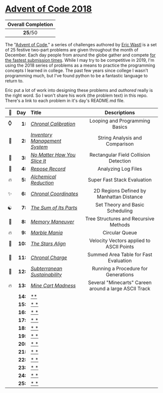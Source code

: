 # [**Advent of Code 2018**](https://adventofcode.com/2018)

| Overall Completion |
| :-: |
| **25**/50 |

The "[Advent of Code,](https://adventofcode.com/)" a series of challenges authored by [Eric Wastl](http://was.tl/) is a set of 25 festive two-part problems are given throughout the month of December. Each day people from around the globe gather and compete [for the fastest submission times](https://adventofcode.com/2018/leaderboard). While I may try to be competitive in 2019, I'm using the 2018 series of problems as a means to practice the programming concepts I learned in college. The past few years since college I wasn't programming much, but I've found python to be a fantastic language to return to.

Eric put a lot of work into designing these problems and *authored* really is the right word. So I won't share his work (the problem text) in this repo. There's a link to each problem in it's day's README.md file.

| :triangular_flag_on_post: | Day | Title | Descriptions |
| ---: | ---: | :-- | :-: |
| :watch: | **1:**  | [*Chronal Calibration*](https://github.com/StevTheDev/Advent_of_Code_2018/blob/master/Day%201/) | Looping and Programming Basics |
| :flashlight: | **2:**  | [*Inventory Management System*](https://github.com/StevTheDev/Advent_of_Code_2018/tree/master/Day%202) | String Analysis and Comparison |
| :triangular_ruler: | **3:**  | [*No Matter How You Slice It*](https://github.com/StevTheDev/Advent_of_Code_2018/tree/master/Day%203) | Rectangular Field Collision Detection |
| :scroll: | **4:**  | [*Repose Record*](https://github.com/StevTheDev/Advent_of_Code_2018/tree/master/Day%204) | Analyzing Log Files |
| :fire: | **5:**  | [*Alchemical Reduction*](https://github.com/StevTheDev/Advent_of_Code_2018/tree/master/Day%205) | Super Fast Stack Evaluation |
| :sparkles: | **6:**  | [*Chronal Coordinates*](https://github.com/StevTheDev/Advent_of_Code_2018/tree/master/Day%206) | 2D Regions Defined by Manhattan Distance |
| ☯️ | **7:**  | [*The Sum of Its Parts*](https://github.com/StevTheDev/Advent_of_Code_2018/tree/master/Day%207) | Set Theory and Basic Scheduling |
| :christmas_tree: | **8:**  | [*Memory Maneuver*](https://github.com/StevTheDev/Advent_of_Code_2018/tree/master/Day%208) | Tree Structures and Recursive Methods |
| :fire: | **9:**  | [*Marble Mania*](https://github.com/StevTheDev/Advent_of_Code_2018/tree/master/Day%209) | Circular Queue |
| :dizzy: | **10:** | [*The Stars Align*](https://github.com/StevTheDev/Advent_of_Code_2018/tree/master/Day%2010) | Velocity Vectors applied to ASCII Points |
| :battery: | **11:** | [*Chronal Charge*](https://github.com/StevTheDev/Advent_of_Code_2018/tree/master/Day%2011) | Summed Area Table for Fast Evaluation |
| :sunflower: | **12:** | [*Subterranean Sustainability*](https://github.com/StevTheDevAdvent_of_Code_2018Aoc2018/tree/master/Day%2012) |Running a Procedure for Generations|
| :fire: | **13:** | [*Mine Cart Madness*](https://github.com/StevTheDev/Advent_of_Code_2018/tree/master/Day%2013) | Several "Minecarts" Careen around a large ASCII Track |
|  | **14:** | [**](https://github.com/StevTheDev/Advent_of_Code_2018/tree/master/Day%2014) |   |
|  | **15:** | [* *](https://github.com/StevTheDev/Advent_of_Code_2018/tree/master/Day%2015) |   |
|  | **16:** | [* *](https://github.com/StevTheDev/Advent_of_Code_2018/tree/master/Day%2016) |   |
|  | **17:** | [* *](https://github.com/StevTheDev/Advent_of_Code_2018/tree/master/Day%2017) |   |
|  | **18:** | [* *](https://github.com/StevTheDev/Advent_of_Code_2018/tree/master/Day%2018) |   |
|  | **19:** | [* *](https://github.com/StevTheDev/Advent_of_Code_2018/tree/master/Day%2019) |   |
|  | **20:** | [* *](https://github.com/StevTheDev/Advent_of_Code_2018/tree/master/Day%2020) |   |
|  | **21:** | [* *](https://github.com/StevTheDev/Advent_of_Code_2018/tree/master/Day%2021) |   |
|  | **22:** | [* *](https://github.com/StevTheDev/Advent_of_Code_2018/tree/master/Day%2022) |   |
|  | **23:** | [* *](https://github.com/StevTheDev/Advent_of_Code_2018/tree/master/Day%2023) |   |
|  | **24:** | [* *](https://github.com/StevTheDev/Advent_of_Code_2018/tree/master/Day%2024) |   |
|  | **25:** | [* *](https://github.com/StevTheDev/Advent_of_Code_2018/tree/master/Day%2025) |   |

